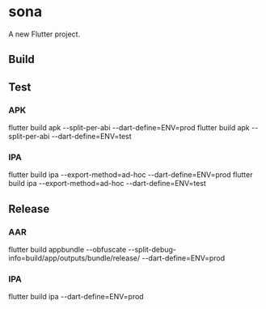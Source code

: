 # sona

A new Flutter project.

## Build

## Test
### APK
flutter build apk --split-per-abi --dart-define=ENV=prod
flutter build apk --split-per-abi --dart-define=ENV=test
### IPA
flutter build ipa --export-method=ad-hoc --dart-define=ENV=prod
flutter build ipa --export-method=ad-hoc --dart-define=ENV=test

## Release
### AAR
flutter build appbundle --obfuscate --split-debug-info=build/app/outputs/bundle/release/ --dart-define=ENV=prod
### IPA
flutter build ipa --dart-define=ENV=prod